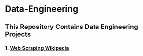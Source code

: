 # Data-Engineering
## This Repository Contains Data Engineering Projects

### 1. [Web Scraping Wikipedia](https://github.com/Sudhan30/Data-Engineering/tree/master/Web-Scraping%20Wikipedia)
